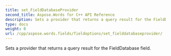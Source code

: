 ```yaml
---
title: set_FieldDatabaseProvider
second_title: Aspose.Words for C++ API Reference
description: Sets a provider that returns a query result for the FieldDatabase field. 
type: docs
weight: 0
url: /cpp/aspose.words.fields/fieldoptions/set_fielddatabaseprovider/
---
```


Sets a provider that returns a query result for the FieldDatabase field. 

